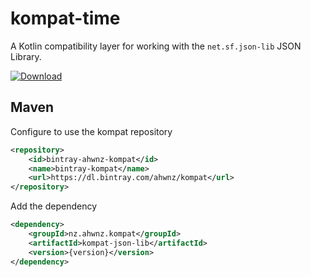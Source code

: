 kompat-time
=========

A Kotlin compatibility layer for working with the `net.sf.json-lib` JSON Library.

[ ![Download](https://api.bintray.com/packages/ahwnz/kompat/kompat-json-lib/images/download.svg) ](https://bintray.com/ahwnz/kompat/kompat-json-lib/_latestVersion)



## Maven

Configure to use the kompat repository

```xml
<repository>
    <id>bintray-ahwnz-kompat</id>
    <name>bintray-kompat</name>
    <url>https://dl.bintray.com/ahwnz/kompat</url>
</repository>
```

Add the dependency

```xml
<dependency>
    <groupId>nz.ahwnz.kompat</groupId>
    <artifactId>kompat-json-lib</artifactId>
    <version>{version}</version>
</dependency>
```